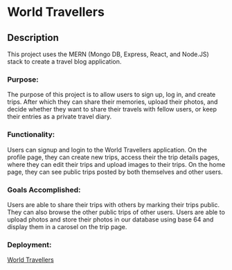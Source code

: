 
# World Travellers


## Description
This project uses the MERN (Mongo DB, Express, React, and Node.JS) stack to create a travel blog application.

### Purpose:

The purpose of this project is to allow users to sign up, log in, and create trips. After which they can share their memories, upload their photos, and decide whether they want to share their travels with fellow users, or keep their entries as a private travel diary.

### Functionality:

Users can signup and login to the World Travellers application. On the profile page, they can create new trips, access their the trip details pages, where they can edit their trips and upload images to their trips. On the home page, they can see public trips posted by both themselves and other users. 


### Goals Accomplished:

Users are able to share their trips with others by marking their trips public. They can also browse the other public trips of other users. Users are able to upload photos and store their photos in our database using base 64 and display them in a carosel on the trip page. 



### Deployment:

[World Travellers](https://travelblog-d8at.onrender.com/)
